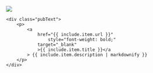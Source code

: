 <div class="pubWrapper">
	<div class="pubImage">
		<img src="{{ include.item.image }}"/>
	</div>

	<div class="pubText">
		<p>
			<a 
			   	href="{{ include.item.url }}"
        			style="font-weight: bold;"
				target="_blank"
				>{{ include.item.title }}</a
			> {{ include.item.description | markdownify }}
		</p>
	</div>
</div>
